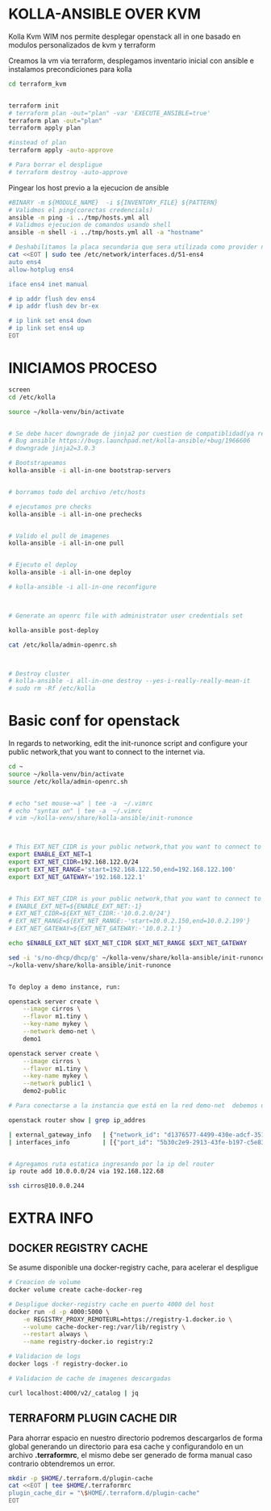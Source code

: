 # KOLLA-ANSIBLE OVER KVM

Kolla Kvm WIM nos permite desplegar openstack all in one basado en modulos personalizados de kvm y terraform



Creamos la vm via terraform, desplegamos inventario inicial con ansible e instalamos precondiciones para kolla

```bash
cd terraform_kvm


terraform init
# terraform plan -out="plan" -var 'EXECUTE_ANSIBLE=true'
terraform plan -out="plan"
terraform apply plan

#instead of plan 
terraform apply -auto-approve

# Para borrar el despligue
# terraform destroy -auto-approve
```

Pingear los host previo a la ejecucion de ansible

```bash
#BINARY -m ${MODULE_NAME}  -i ${INVENTORY_FILE} ${PATTERN}
# Validmos el ping(corectas credencials)
ansible -m ping -i ../tmp/hosts.yml all
# Validmos ejecucion de comandos usando shell
ansible -m shell -i ../tmp/hosts.yml all -a "hostname"

# Deshabilitamos la placa secundaria que sera utilizada como provider network
cat <<EOT | sudo tee /etc/network/interfaces.d/51-ens4
auto ens4
allow-hotplug ens4

iface ens4 inet manual

# ip addr flush dev ens4
# ip addr flush dev br-ex

# ip link set ens4 down
# ip link set ens4 up
EOT

```


# INICIAMOS PROCESO


```bash
screen 
cd /etc/kolla

source ~/kolla-venv/bin/activate


# Se debe hacer downgrade de jinja2 por cuestion de compatiblidad(ya resuelto en playbook)
# Bug ansible https://bugs.launchpad.net/kolla-ansible/+bug/1966606
# downgrade jinja2=3.0.3

# Bootstrapeamos
kolla-ansible -i all-in-one bootstrap-servers


# borramos todo del archivo /etc/hosts

# ejecutamos pre checks
kolla-ansible -i all-in-one prechecks


# Valido el pull de imagenes
kolla-ansible -i all-in-one pull


# Ejecuto el deploy
kolla-ansible -i all-in-one deploy

# kolla-ansible -i all-in-one reconfigure



# Generate an openrc file with administrator user credentials set

kolla-ansible post-deploy

cat /etc/kolla/admin-openrc.sh



# Destroy cluster
# kolla-ansible -i all-in-one destroy --yes-i-really-really-mean-it
# sudo rm -Rf /etc/kolla


```


# Basic conf for openstack


In regards to networking, edit the init-runonce script and configure your public network,that you want to connect to the internet via.

```bash
cd ~
source ~/kolla-venv/bin/activate
source /etc/kolla/admin-openrc.sh


# echo "set mouse-=a" | tee -a  ~/.vimrc
# echo "syntax on" | tee -a  ~/.vimrc
# vim ~/kolla-venv/share/kolla-ansible/init-runonce



# This EXT_NET_CIDR is your public network,that you want to connect to the internet via.
export ENABLE_EXT_NET=1
export EXT_NET_CIDR=192.168.122.0/24
export EXT_NET_RANGE='start=192.168.122.50,end=192.168.122.100'
export EXT_NET_GATEWAY='192.168.122.1'


# This EXT_NET_CIDR is your public network,that you want to connect to the internet via.
# ENABLE_EXT_NET=${ENABLE_EXT_NET:-1}
# EXT_NET_CIDR=${EXT_NET_CIDR:-'10.0.2.0/24'}
# EXT_NET_RANGE=${EXT_NET_RANGE:-'start=10.0.2.150,end=10.0.2.199'}
# EXT_NET_GATEWAY=${EXT_NET_GATEWAY:-'10.0.2.1'}

echo $ENABLE_EXT_NET $EXT_NET_CIDR $EXT_NET_RANGE $EXT_NET_GATEWAY 

sed -i 's/no-dhcp/dhcp/g' ~/kolla-venv/share/kolla-ansible/init-runonce
~/kolla-venv/share/kolla-ansible/init-runonce


To deploy a demo instance, run:

openstack server create \
    --image cirros \
    --flavor m1.tiny \
    --key-name mykey \
    --network demo-net \
    demo1

openstack server create \
    --image cirros \
    --flavor m1.tiny \
    --key-name mykey \
    --network public1 \
    demo2-public

# Para conectarse a la instancia que está en la red demo-net  debemos utilizar una ruta personalizada, ingresando por la ip del router

openstack router show | grep ip_addres

| external_gateway_info   | {"network_id": "d1376577-4499-430e-adcf-351869200ddd", "external_fixed_ips": [{"subnet_id": "a81b595b-4be3-4b57-be8a-b233ad292565", "ip_address": "192.168.122.68"}], "enable_snat": true} |
| interfaces_info         | [{"port_id": "5b30c2e9-2913-43fe-b197-c5e83894e46b", "ip_address": "10.0.0.1", "subnet_id": "d93587d5-1788-4a0a-8cdc-eeb6c6178412"}]    


# Agregamos ruta estatica ingresando por la ip del router
ip route add 10.0.0.0/24 via 192.168.122.68 

ssh cirros@10.0.0.244


```







# EXTRA INFO

## DOCKER REGISTRY CACHE

Se asume disponible una docker-registry cache, para acelerar el despligue
```bash
# Creacion de volume
docker volume create cache-docker-reg

# Despligue docker-registry cache en puerto 4000 del host
docker run -d -p 4000:5000 \
    -e REGISTRY_PROXY_REMOTEURL=https://registry-1.docker.io \
    --volume cache-docker-reg:/var/lib/registry \
    --restart always \
    --name registry-docker.io registry:2

# Validacion de logs 
docker logs -f registry-docker.io

# Validacion de cache de imagenes descargadas

curl localhost:4000/v2/_catalog | jq 
```


## TERRAFORM PLUGIN CACHE DIR

Para ahorrar espacio en nuestro directorio podremos descargarlos de forma global generando un directorio para esa cache y configurandolo en un archivo **.terraformrc**, el mismo debe ser generado de forma manual caso contrario obtendremos un error.

```bash
mkdir -p $HOME/.terraform.d/plugin-cache
cat <<EOT | tee $HOME/.terraformrc
plugin_cache_dir = "\$HOME/.terraform.d/plugin-cache"
EOT
```
